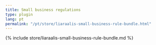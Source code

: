 ```yaml
---
title: Small business regulations
type: plugin
lang: pt
permalink: "/pt/store/liaraalis-small-business-rule-bundle.html"
---
```


{% include store/liaraalis-small-business-rule-bundle.md %}
